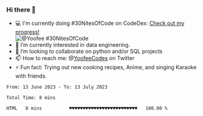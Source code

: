 ### Hi there 👋

<!--
**Sara-Pak/Sara-Pak** is a ✨ _special_ ✨ repository because its `README.md` (this file) appears on your GitHub profile.

Here are some ideas to get you started:
- 🤔 I’m looking for help with ...
- 💬 Ask me about ...
- 😄 Pronouns: ...

-->
- 💻 I'm currently doing #30NitesOfCode on CodeDex:
  [Check out my progress!](https://www.codedex.io/@Yoofee/30-nites-of-code)  
  ![@Yoofee #30NitesOfCode](https://www.codedex.io/api/petStatus?user=Yoofee)
- 🌱 I’m currently interested in data engineering.
- 👯 I’m looking to collaborate on python and/or SQL projects
- 📫 How to reach me: @[YoofeeCodes](https://twitter.com/YoofeeCodes) on Twitter
- ⚡ Fun fact: Trying out new cooking recipes, Anime, and singing Karaoke with friends.


<!--START_SECTION:waka-->

```text
From: 13 June 2023 - To: 13 July 2023

Total Time: 8 mins

HTML   8 mins          ♥♥♥♥♥♥♥♥♥♥♥♥♥♥♥♥♥♥♥♥♥♥♥♥♥   100.00 %
```

<!--END_SECTION:waka-->

